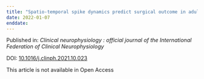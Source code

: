 ```yaml
---
title: "Spatio-temporal spike dynamics predict surgical outcome in adult focal epilepsy."
date: 2022-01-07
enddate:
---
```


Published in: *Clinical neurophysiology : official journal of the International Federation of Clinical Neurophysiology*

DOI: [10.1016/j.clinph.2021.10.023](https://doi.org/10.1016/j.clinph.2021.10.023)

This article is not available in Open Access


